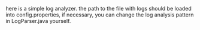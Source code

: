 here is a simple log analyzer. the path to the file with logs should be loaded into config.properties, 
if necessary, you can change the log analysis pattern in LogParser.java yourself.
